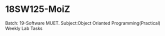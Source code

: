 # 18SW125-MoiZ
Batch: 19-Software MUET.
Subject:Object Orianted Programming(Practical)
Weekly Lab Tasks
